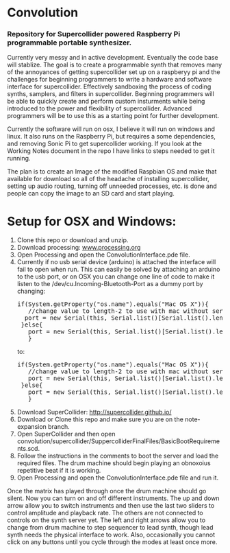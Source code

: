 
<h1>Convolution</h1>
<h3>Repository for Supercollider powered Raspberry Pi programmable portable synthesizer.</h3>

<p>Currently very messy and in active development.  Eventually the code base will stablize.  The goal is to create a programmable synth that removes many of the annoyances of getting supercollider set up on a raspberyy pi and the challenges for beginning programmers to write a hardware and software interface for supercollider.  Effectively sandboxing the process of coding synths, samplers, and filters in supercollider. Beginning programmers will be able to quickly create and perform custom insturments while being introduced to the power and flexibility of supercollider.  Advanced programmers will be to use this as a starting point for further development.</p>

<p>Currently the software will run on osx, I believe it will run on windows and linux.  It also runs on the Raspberry Pi, but requires a some dependencies, and removing Sonic Pi to get supercollider working.  If you look at the Working Notes document in the repo I have links to steps needed to get it running.</p>

<p>The plan is to create an Image of the modified Raspbian OS and make that available for download so all of the headache of installing supercollider, setting up audio routing, turning off unneeded processes, etc. is done and people can copy the image to an SD card and start playing.</p> 

# Setup for OSX and Windows:
<ol>
<li> Clone this repo or download and unzip.</li>
<li> Download processing: <a href="www.processing.org">www.processing.org</a></li>
<li> Open Processing and open the ConvolutionInterface.pde file.</li>
<li> Currently if no usb serial device (arduino) is attached the interface will fail to open when run.  This can easily be solved by attaching an arduino to the usb port, or on OSX you can change one line of code to make it listen to the /dev/cu.Incoming-Bluetooth-Port as a dummy port by changing: 
<pre>if(System.getProperty("os.name").equals("Mac OS X")){
   //change value to length-2 to use with mac without serial device attached
  port = new Serial(this, Serial.list()[Serial.list().length -1], BAUD);
 }else{
   port = new Serial(this, Serial.list()[Serial.list().length -2], BAUD);
   }</pre>
   to:
   
  <pre>if(System.getProperty("os.name").equals("Mac OS X")){
   //change value to length-2 to use with mac without serial device attached
   port = new Serial(this, Serial.list()[Serial.list().length -<span style="bgcolor:red;">2</span>], BAUD);
 }else{
   port = new Serial(this, Serial.list()[Serial.list().length -2], BAUD);
   }</pre>
<li> Download SuperCollider: <a href="http://supercollider.github.io/">http://supercollider.github.io/</a></li>
<li> Download or Clone this repo and make sure you are on the note-expansion branch.</li>
<li> Open SuperCollider and then open convolution/supercollider/SuppercolliderFinalFiles/BasicBootRequirements.scd.</li>
<li> Follow the instructions in the comments to boot the server and load the required files.  The drum machine should begin playing an obnoxoius repetitive beat if it is working.</li>
<li> Open Processing and open the ConvolutionInterface.pde file and run it.  </li>
</ol>
<p>Once the matrix has played through once the drum machine should go silent.  Now you can turn on and off different instruments.  The up and down arrow allow you to switch instruments and then use the last two sliders to control amplitude and playback rate.  The others are not connected to controls on the synth server yet.  The left and right arrows allow you to change from drum machine to step sequencer to lead synth, though lead synth needs the physical interface to work.  Also, occasionally you cannot click on any buttons until you cycle through the modes at least once more.  </p>




